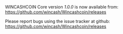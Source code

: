 WINCASHCOIN Core version *1.0.0* is now available from:  <https://github.com/wincash/Wincashcoin/releases>

Please report bugs using the issue tracker at github: <https://github.com/wincash/Wincashcoin/releases>

